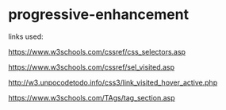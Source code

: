 # progressive-enhancement

links used:

https://www.w3schools.com/cssref/css_selectors.asp

https://www.w3schools.com/cssref/sel_visited.asp

http://w3.unpocodetodo.info/css3/link_visited_hover_active.php

https://www.w3schools.com/TAgs/tag_section.asp